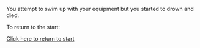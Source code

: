 You attempt to swim up with your equipment but you started to drown and died.

To return to the start:

[Click here to return to start](../D-Day.md)